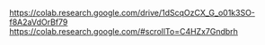 https://colab.research.google.com/drive/1dScqOzCX_G_o01k3SO-f8A2aVdOrBf79  
https://colab.research.google.com/#scrollTo=C4HZx7Gndbrh  